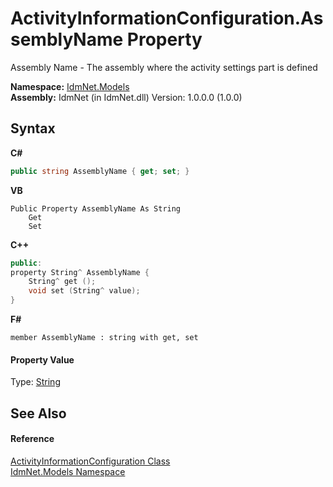 # ActivityInformationConfiguration.AssemblyName Property 
 

Assembly Name - The assembly where the activity settings part is defined

**Namespace:**&nbsp;<a href="N_IdmNet_Models">IdmNet.Models</a><br />**Assembly:**&nbsp;IdmNet (in IdmNet.dll) Version: 1.0.0.0 (1.0.0)

## Syntax

**C#**<br />
``` C#
public string AssemblyName { get; set; }
```

**VB**<br />
``` VB
Public Property AssemblyName As String
	Get
	Set
```

**C++**<br />
``` C++
public:
property String^ AssemblyName {
	String^ get ();
	void set (String^ value);
}
```

**F#**<br />
``` F#
member AssemblyName : string with get, set

```


#### Property Value
Type: <a href="http://msdn2.microsoft.com/en-us/library/s1wwdcbf" target="_blank">String</a>

## See Also


#### Reference
<a href="T_IdmNet_Models_ActivityInformationConfiguration">ActivityInformationConfiguration Class</a><br /><a href="N_IdmNet_Models">IdmNet.Models Namespace</a><br />